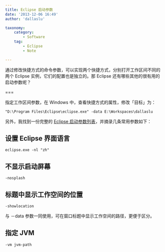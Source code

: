 ```yaml
---
title: Eclipse 启动参数
date: '2013-12-06 16:49'
author: 'dallaslu'

taxonomy:
    category:
        - Software
    tag:
        - Eclipse
        - Note

---
```

通过修改快捷方式的命令参数，可以实现两个快捷方式，分别打开工作区间不同的两个 Eclipse 实例，它们的配置也是独立的。那 Eclipse 还有哪些其他的很有用的启动参数呢？

===

指定工作区间参数，在 Windows 中，查看快捷方式的属性，修改「目标」为：

`"D:\Program Files\Eclipse\eclipse.exe" -data E:\Workspaces\dallaslu`

另外，我找到一份完整的 [Eclipse 启动参数列表](http://www.cnblogs.com/sunsonbaby/archive/2005/02/02/101112.html)，并摘录几条常用参数如下：

## 设置 Eclipse 界面语言

`eclipse.exe -nl "zh"`

## 不显示启动屏幕

`-nosplash`

## 标题中显示工作空间的位置

`-showlocation`

与 －data 参数一同使用，可在窗口标题中显示工作空间的路径，更便于区分。

## 指定 JVM

`-vm jvm-path`
